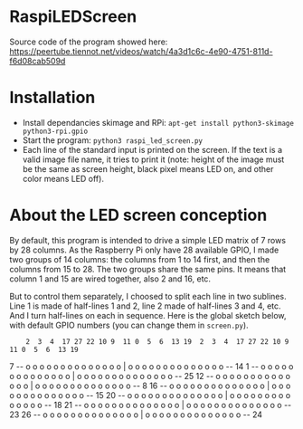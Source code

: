# RaspiLEDScreen
Source code of the program showed here: https://peertube.tiennot.net/videos/watch/4a3d1c6c-4e90-4751-811d-f6d08cab509d

# Installation
  - Install dependancies skimage and RPi: `apt-get install python3-skimage python3-rpi.gpio`
  - Start the program: `python3 raspi_led_screen.py`
  - Each line of the standard input is printed on the screen. If the text is a valid image file name, it tries to print it (note: height of the image must be the same as screen height, black pixel means LED on, and other color means LED off).

# About the LED screen conception
By default, this program is intended to drive a simple LED matrix of 7 rows by 28 columns. As the Raspberry Pi only have 28 available GPIO, I made two groups of 14 columns: the columns from 1 to 14 first, and then the columns from 15 to 28. The two groups share the same pins. It means that column 1 and 15 are wired together, also 2 and 16, etc.

But to control them separately, I choosed to split each line in two sublines. Line 1 is made of half-lines 1 and 2, line 2 made of half-lines 3 and 4, etc. And I turn half-lines on each in sequence. Here is the global sketch below, with default GPIO numbers (you can change them in `screen.py`).

        2  3  4  17 27 22 10 9  11 0  5  6  13 19  2  3  4  17 27 22 10 9  11 0  5  6  13 19
  7 --  o  o  o  o  o  o  o  o  o  o  o  o  o  o | o  o  o  o  o  o  o  o  o  o  o  o  o  o  -- 14
  1 --  o  o  o  o  o  o  o  o  o  o  o  o  o  o | o  o  o  o  o  o  o  o  o  o  o  o  o  o  -- 25
 12 --  o  o  o  o  o  o  o  o  o  o  o  o  o  o | o  o  o  o  o  o  o  o  o  o  o  o  o  o  -- 8
 16 --  o  o  o  o  o  o  o  o  o  o  o  o  o  o | o  o  o  o  o  o  o  o  o  o  o  o  o  o  -- 15
 20 --  o  o  o  o  o  o  o  o  o  o  o  o  o  o | o  o  o  o  o  o  o  o  o  o  o  o  o  o  -- 18
 21 --  o  o  o  o  o  o  o  o  o  o  o  o  o  o | o  o  o  o  o  o  o  o  o  o  o  o  o  o  -- 23
 26 --  o  o  o  o  o  o  o  o  o  o  o  o  o  o | o  o  o  o  o  o  o  o  o  o  o  o  o  o  -- 24
